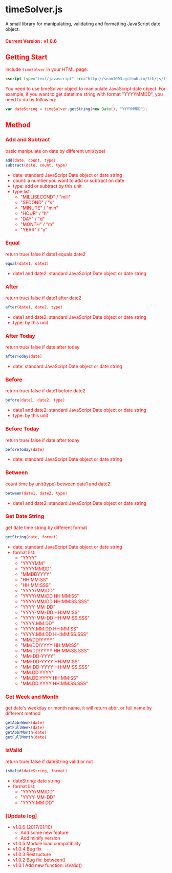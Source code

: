 # timeSolver.js

A small library for manipulating, validating and formatting JavaScript date object.

#### <font color="red"> Current Version : v1.0.6 <font>

## Getting Start

Include <code>timeSolver</code> in your HTML page. 
```html
<script type="text/javascript" src="http://sean1093.github.io/lib/js/timeSolver/1.0.6/timeSolver.min.js"></script>
```

You need to use timeSolver object to manipulate JavaScript date object.
For example, if you want to get datetime string with format "YYYYMMDD", you need to do by following:
```js
var dateString = timeSolver.getString(new Date(), "YYYYMMDD");
```

## Method 

### Add and Subtract
basic manipulate on date by different unit(type)
```js
add(date, count, type)
subtract(date, count, type)
```
* date: standard JavaScript Date object or date string
* count: a number you want to add or subtract on date
* type: add or subtract by this unit 
* type list:
	* "MILLISECOND" / "mill"
	* "SECOND" / "s"
	* "MINUTE" / "min"
	* "HOUR" / "h"
	* "DAY" / "d"
	* "MONTH" / "m"
	* "YEAR" / "y"	
	

### Equal
return true/ false if date1 equals date2 
```js
equal(date1, date2)
```
* date1 and date2: standard JavaScript Date object or date string
	
	
### After
return true/ false if date1 after date2 
```js
after(date1, date2, type)
```
* date1 and date2: standard JavaScript Date object or date string
* type: by this unit 


### After Today
return true/ false if date after today 
```js
afterToday(date)
```
* date: standard JavaScript Date object or date string


### Before
return true/ false if date1 before date2 
```js
before(date1, date2, type)
```
* date1 and date2: standard JavaScript Date object or date string
* type: by this unit 


### Before Today
return true/ false if date after today 
```js
beforeToday(date)
```
* date: standard JavaScript Date object or date string


### Between
count time by unit(type) between date1 and date2 
```js
between(date1, date2, type)
```
* date1 and date2: standard JavaScript Date object or date string		
	

### Get Date String
get date time string by different format 
```js
getString(date, format)
```
* date: standard JavaScript Date object or date string
* format list:
	* "YYYY"
	* "YYYYMM"
	* "YYYYMMDD"
	* "MMDDYYYY"
	* "HH:MM:SS"
	* "HH:MM:SSS"
	* "YYYY/MM/DD"
	* "YYYY/MM/DD HH:MM:SS"
	* "YYYY/MM/DD HH:MM:SS.SSS"
	* "YYYY-MM-DD"
	* "YYYY-MM-DD HH:MM:SS"
	* "YYYY-MM-DD HH:MM:SS.SSS"
	* "YYYY.MM.DD"
	* "YYYY.MM.DD HH:MM:SS"
	* "YYYY.MM.DD HH:MM:SS.SSS"
	* "MM/DD/YYYY"
	* "MM/DD/YYYY HH:MM:SS"
	* "MM/DD/YYYY HH:MM:SS.SSS"
	* "MM-DD-YYYY"
	* "MM-DD-YYYY HH:MM:SS"
	* "MM-DD-YYYY HH:MM:SS.SSS"
	* "MM.DD.YYYY"
	* "MM.DD.YYYY HH:MM:SS"
	* "MM.DD.YYYY HH:MM:SS.SSS"


### Get Week and Month
get date's weekday or month name, it will return abbr. or full name by different method
```js
getAbbrWeek(date)
getFullWeek(date)
getAbbrMonth(date)
getFullMonth(date)
```
	
### isValid
return true/ false if dateString valid or not
```js
isValid(dateString, format)
```
* dateString: date string
* format list:
	* "YYYY/MM/DD"
	* "YYYY-MM-DD"
	* "YYYY.MM.DD"

		
### [Update log]
* v1.0.6 (2017/01/10) 
	+ Add some new feature
	+ Add minify version
* v1.0.5 Module load compatibility
* v1.0.4 Bug fix
* v1.0.3 Restructure
* v1.0.2 Bug fix: between()
* v1.0.1 Add new function: isValid()

